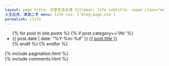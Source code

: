 ```yaml
---
layout: page title: 分享生活点滴 titlebar: life subtitle: <span class="mega-octicon octicon-organization"></span>&nbsp;&nbsp;
人生在世，潇洒二字 menu: life css: ['blog-page.css']
permalink: /life
---
```


<div class="row">
    <div class="col-md-12">
        <ul id="posts-list">
            {% for post in site.posts %}
                {% if post.category=='life' %}
                <li class="posts-list-item">
                    <div class="posts-content">
                        <span class="posts-list-meta">{{ post.date | date: "%Y-%m-%d" }}</span>
                        <a class="posts-list-name bubble-float-left" href="{{ site.url }}{{ post.url }}">{{ post.title }}</a>
                        <span class='circle'></span>
                    </div>
                </li>
                {% endif %}
            {% endfor %}
        </ul>
        <!-- Pagination -->
        {% include pagination.html %}
        <!-- Comments -->
       <div class="comment">
         {% include comments.html %}
       </div>
    </div>
</div>
<script>
    $(document).ready(function(){
        $("body").tooltip({ selector: '[data-toggle=tooltip]' });
    });
</script>